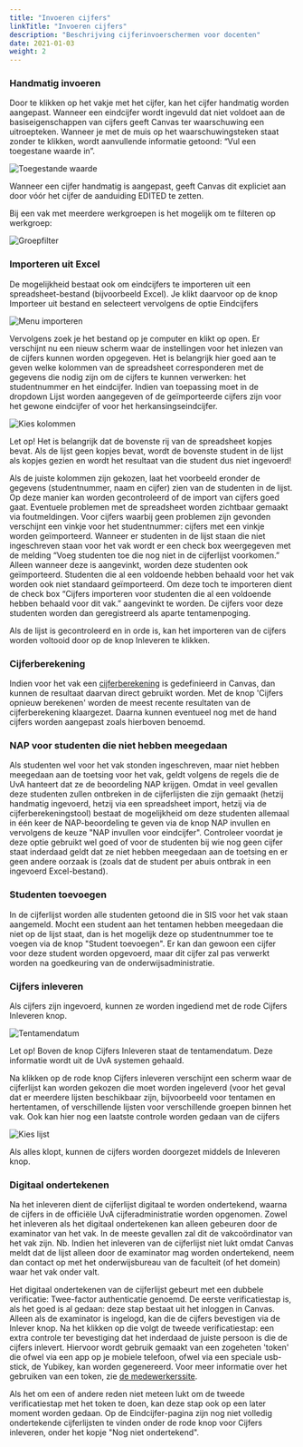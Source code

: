 ```yaml
---
title: "Invoeren cijfers"
linkTitle: "Invoeren cijfers"
description: "Beschrijving cijferinvoerschermen voor docenten"
date: 2021-01-03
weight: 2
---
```



### Handmatig invoeren
Door te klikken op het vakje met het cijfer, kan het cijfer handmatig worden aangepast. Wanneer een eindcijfer wordt ingevuld dat niet voldoet aan de basiseigenschappen van cijfers geeft Canvas ter waarschuwing een uitroepteken. Wanneer je met de muis op het waarschuwingsteken staat zonder te klikken, wordt aanvullende informatie getoond: “Vul een toegestane waarde in”.

![Toegestande waarde](/value_error.nl.png)

Wanneer een cijfer handmatig is aangepast, geeft Canvas dit expliciet aan door vóór het cijfer de aanduiding EDITED te zetten.

Bij een vak met meerdere werkgroepen is het mogelijk om te filteren op werkgroep: 

![Groepfilter](/group_filter.nl.png)

### Importeren uit Excel 

De mogelijkheid bestaat ook om eindcijfers te importeren uit een spreadsheet-bestand (bijvoorbeeld Excel). Je klikt daarvoor op de knop Importeer uit bestand en selecteert vervolgens de optie Eindcijfers

![Menu importeren](/import_menu.nl.png)

Vervolgens zoek je het bestand op je computer en klikt op open. Er verschijnt nu een nieuw scherm waar de instellingen voor het inlezen van de cijfers kunnen worden opgegeven. Het is belangrijk hier goed aan te geven welke kolommen van de spreadsheet corresponderen met de gegevens die nodig zijn om de cijfers te kunnen verwerken: het studentnummer en het eindcijfer. Indien van toepassing moet in de dropdown Lijst worden aangegeven of de geïmporteerde cijfers zijn voor het gewone eindcijfer of voor het herkansingseindcijfer.

![Kies kolommen](/import_columns.nl.png)

Let op! Het is belangrijk dat de bovenste rij van de spreadsheet kopjes bevat. Als de lijst geen kopjes bevat, wordt de bovenste student in de lijst als kopjes gezien en wordt het resultaat van die student dus niet ingevoerd!

Als de juiste kolommen zijn gekozen, laat het voorbeeld eronder de gegevens (studentnummer, naam en cijfer) zien van de studenten in de lijst. Op deze manier kan worden gecontroleerd of de import van cijfers goed gaat. Eventuele problemen met de spreadsheet worden zichtbaar gemaakt via foutmeldingen. Voor cijfers waarbij geen problemen zijn gevonden verschijnt een vinkje voor het studentnummer: cijfers met een vinkje worden geïmporteerd.
Wanneer er studenten in de lijst staan die niet ingeschreven staan voor het vak wordt er een check box weergegeven met de melding “Voeg studenten toe die nog niet in de cijferlijst voorkomen.” Alleen wanneer deze is aangevinkt, worden deze studenten ook geïmporteerd.
Studenten die al een voldoende hebben behaald voor het vak worden ook niet standaard geïmporteerd. Om deze toch te importeren dient de check box “Cijfers importeren voor studenten die al een voldoende hebben behaald voor dit vak.” aangevinkt te worden. De cijfers voor deze studenten worden dan geregistreerd als aparte tentamenpoging.

Als de lijst is gecontroleerd en in orde is, kan het importeren van de cijfers worden voltooid door op de knop Inleveren te klikken.

### Cijferberekening
Indien voor het vak een [cijferberekening](https://canvas.uva.nl/courses/533/modules#module_100614) is gedefinieerd in Canvas, dan kunnen de resultaat daarvan direct gebruikt worden. Met de knop 'Cijfers opnieuw berekenen' worden de meest recente resultaten van de cijferberekening klaargezet. Daarna kunnen eventueel nog met de hand cijfers worden aangepast zoals hierboven benoemd.

### NAP voor studenten die niet hebben meegedaan

Als studenten wel voor het vak stonden ingeschreven, maar niet hebben meegedaan aan de toetsing voor het vak, geldt volgens de regels die de UvA hanteert dat ze de beoordeling NAP krijgen. Omdat in veel gevallen deze studenten zullen ontbreken in de cijferlijsten die zijn gemaakt (hetzij handmatig ingevoerd, hetzij via een spreadsheet import, hetzij via de cijferberekeningstool) bestaat de mogelijkheid om deze studenten allemaal in één keer de NAP-beoordeling te geven via de knop NAP invullen en vervolgens de keuze "NAP invullen voor eindcijfer". Controleer voordat je deze optie gebruikt wel goed of voor de studenten bij wie nog geen cijfer staat inderdaad geldt dat ze niet hebben meegedaan aan de toetsing en er geen andere oorzaak is (zoals dat de student per abuis ontbrak in een ingevoerd Excel-bestand).

### Studenten toevoegen

In de cijferlijst worden alle studenten getoond die in SIS voor het vak staan aangemeld. Mocht een student aan het tentamen hebben meegedaan die niet op de lijst staat, dan is het mogelijk deze op studentnummer toe te voegen via de knop "Student toevoegen". Er kan dan gewoon een cijfer voor deze student worden opgevoerd, maar dit cijfer zal pas verwerkt worden na goedkeuring van de onderwijsadministratie.

### Cijfers inleveren

Als cijfers zijn ingevoerd, kunnen ze worden ingediend met de rode Cijfers Inleveren knop.

![Tentamendatum](/exam_date.nl.png)

Let op! Boven de knop Cijfers Inleveren staat de tentamendatum. Deze informatie wordt uit de UvA systemen gehaald.
 
Na klikken op de rode knop Cijfers inleveren verschijnt een scherm waar de cijferlijst kan worden gekozen die moet worden ingeleverd (voor het geval dat er meerdere lijsten beschikbaar zijn, bijvoorbeeld voor tentamen en hertentamen, of verschillende lijsten voor verschillende groepen binnen het vak. Ook kan hier nog een laatste controle worden gedaan van de cijfers

![Kies lijst](/choose_list.nl.png)

Als alles klopt, kunnen de cijfers worden doorgezet middels de Inleveren knop.

### Digitaal ondertekenen

Na het inleveren dient de cijferlijst digitaal te worden ondertekend, waarna de cijfers in de officiële UvA cijferadministratie worden opgenomen. Zowel het inleveren als het digitaal ondertekenen kan alleen gebeuren door de examinator van het vak. In de meeste gevallen zal dit de vakcoördinator van het vak zijn. 
Nb. Indien het inleveren van de cijferlijst niet lukt omdat Canvas meldt dat de lijst alleen door de examinator mag worden ondertekend, neem dan contact op met het onderwijsbureau van de faculteit (of het domein) waar het vak onder valt.
 
Het digitaal ondertekenen van de cijferlijst gebeurt met een dubbele verificatie: Twee-factor authenticatie genoemd. De eerste verificatiestap is, als het goed is al gedaan: deze stap bestaat uit het inloggen in Canvas. Alleen als de examinator is ingelogd, kan die de cijfers bevestigen via de Inlever knop. Na het klikken op die volgt de tweede verificatiestap: een extra controle ter bevestiging dat het inderdaad de juiste persoon is die de cijfers inlevert. Hiervoor wordt gebruik gemaakt van een zogeheten 'token' die ofwel via een app op je mobiele telefoon, ofwel via een speciale usb-stick, de Yubikey, kan worden gegenereerd.
Voor meer informatie over het gebruiken van een token, zie [de medewerkerssite](https://medewerker.uva.nl/fnwi/shared-content-secured/medewerkersites/uva-medewerkers/nl/az/tweestapsverificatie/surf/surf.html).

Als het om een of andere reden niet meteen lukt om de tweede verificatiestap met het token te doen, kan deze stap ook op een later moment worden gedaan. Op de Eindcijfer-pagina zijn nog niet volledig ondertekende cijferlijsten te vinden onder de rode knop voor Cijfers inleveren, onder het kopje "Nog niet ondertekend". 